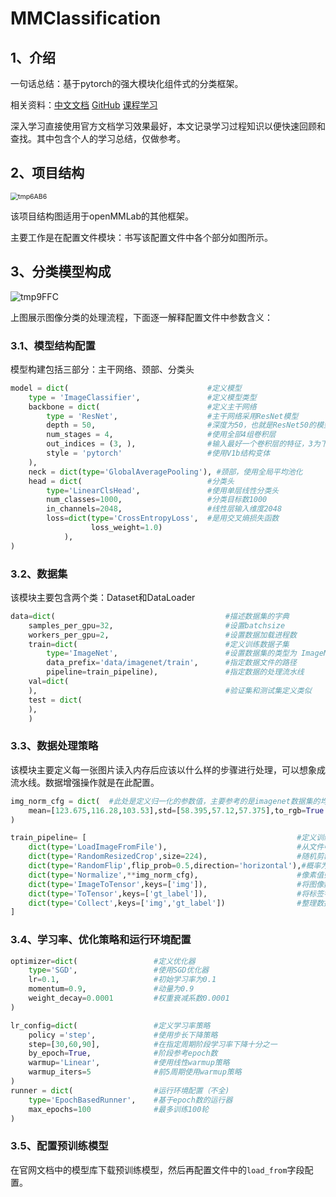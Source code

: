# MMClassification

## 1、介绍

一句话总结：基于pytorch的强大模块化组件式的分类框架。

相关资料：[中文文档](https://mmclassification.readthedocs.io/zh_CN/latest/)        [GitHub](https://github.com/open-mmlab/mmclassification)         [课程学习](https://www.bilibili.com/video/BV1J341127nQ?spm_id_from=333.999.0.0)

深入学习直接使用官方文档学习效果最好，本文记录学习过程知识以便快速回顾和查找。其中包含个人的学习总结，仅做参考。

## 2、项目结构

<img src="\img\tmp6AB6.png" alt="tmp6AB6" style="zoom:75%;" />

该项目结构图适用于openMMLab的其他框架。

主要工作是在配置文件模块：书写该配置文件中各个部分如图所示。

## 3、分类模型构成

![tmp9FFC](\img\tmp9FFC.png)

上图展示图像分类的处理流程，下面逐一解释配置文件中参数含义：

### 3.1、模型结构配置

模型构建包括三部分：主干网络、颈部、分类头

```python
model = dict(                               #定义模型
	type = 'ImageClassifier',               #定义模型类型
    backbone = dict(                        #定义主干网络
    	type = 'ResNet',                    #主干网络采用ResNet模型
        depth = 50,							#深度为50，也就是ResNet50的模型
        num_stages = 4,						#使用全部4组卷积层
        out_indices = (3, ),				#输入最好一个卷积层的特征，3为下标
        style = 'pytorch'                   #使用V1b结构变体
    ),
    neck = dict(type='GlobalAveragePooling'), #颈部，使用全局平均池化
    head = dict(                            #分类头
    	type='LinearClsHead',				#使用单层线性分类头
        num_classes=1000,                   #分类目标数1000
        in_channels=2048,                   #线性层输入维度2048
        loss=dict(type='CrossEntropyLoss',  #是用交叉熵损失函数
                  loss_weight=1.0)  		
        	),
)
```

### 3.2、数据集

该模块主要包含两个类：Dataset和DataLoader

```python
data=dict(                                      #描述数据集的字典
    samples_per_gpu=32,							#设置batchsize
    workers_per_gpu=2,							#设置数据加载进程数
    train=dict(									#定义训练数据子集
    	type='ImageNet',						#设置数据集的类型为 ImageNet类型
        data_prefix='data/imagenet/train',		#指定数据文件的路径
        pipeline=train_pipeline),				#指定数据的处理流水线
    val=dict(
    ),											#验证集和测试集定义类似
    test = dict(
    ),
    )
```

### 3.3、数据处理策略

该模块主要定义每一张图片读入内存后应该以什么样的步骤进行处理，可以想象成流水线。数据增强操作就是在此配置。

```python
img_norm_cfg = dict(  #此处是定义归一化的参数值，主要参考的是imagenet数据集的均值和标准差	
    mean=[123.675,116.28,103.53],std=[58.395,57.12,57.375],to_rgb=True        
)

train_pipeline= [												#定义训练数据加载流水线
    dict(type='LoadImageFromFile'),								#从文件中读取图像
    dict(type='RandomResizedCrop',size=224),					#随机剪裁与缩放
    dict(type='RandomFlip',flip_prob=0.5,direction='horizontal'),#概率为0.5的随机水平翻转
    dict(type='Normalize',**img_norm_cfg),						#像素值归一化
    dict(type='ImageToTensor',keys=['img']),					#将图像数据转为Tensor
    dict(type='ToTensor',keys=['gt_label']),					#将标签字段转为Tensor
    dict(type='Collect',keys=['img','gt_label'])				#整理数据字段输出给主干
]
```

### 3.4、学习率、优化策略和运行环境配置

```python
optimizer=dict(					#定义优化器
	type='SGD',					#使用SGD优化器
    lr=0.1,						#初始学习率为0.1
    momentum=0.9,				#动量为0.9
    weight_decay=0.0001			#权重衰减系数0.0001
)

lr_config=dict(					#定义学习率策略
	policy ='step',				#使用步长下降策略
    step=[30,60,90],			#在指定周期阶段学习率下降十分之一
    by_epoch=True,				#阶段参考epoch数
    warmup='Linear',			#使用线性warmup策略
    warmup_iters=5				#前5周期使用warmup策略
)
runner = dict(					#运行环境配置（不全)
	type='EpochBasedRunner',	#基于epoch数的运行器
    max_epochs=100				#最多训练100轮
)
```

### 3.5、配置预训练模型

在官网文档中的模型库下载预训练模型，然后再配置文件中的`load_from`字段配置。

